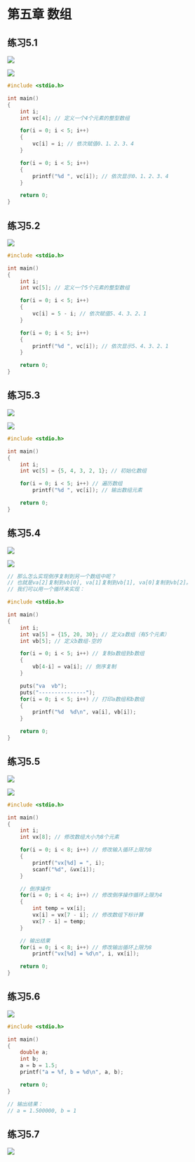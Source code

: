 # 第五章 数组

## 练习5.1

![](https://img.picgo.net/2024/05/27/-2024-05-27-123539c39c4fa3f9c53c13.png)

![](https://img.picgo.net/2024/05/27/-2024-05-27-123622bf77f4f954568ce2.png)

```c
#include <stdio.h>

int main()
{
    int i;
    int vc[4]; // 定义一个4个元素的整型数组

    for(i = 0; i < 5; i++)
    {
        vc[i] = i; // 依次赋值0、1、2、3、4
    }

    for(i = 0; i < 5; i++)
    {
        printf("%d ", vc[i]); // 依次显示0、1、2、3、4
    }

    return 0;
}
```

## 练习5.2

![](https://img.picgo.net/2024/05/27/-2024-05-27-12382580b1163de8efa440.png)

```c
#include <stdio.h>

int main()
{
    int i;
    int vc[5]; // 定义一个5个元素的整型数组

    for(i = 0; i < 5; i++)
    {
        vc[i] = 5 - i; // 依次赋值5、4、3、2、1
    }

    for(i = 0; i < 5; i++)
    {
        printf("%d ", vc[i]); // 依次显示5、4、3、2、1
    }

    return 0;
}
```

## 练习5.3

![](https://img.picgo.net/2024/05/27/-2024-05-27-123937d0a8c93b6d64350b.png)

![](https://img.picgo.net/2024/05/27/-2024-05-27-124059098167781b4732c2.png) 

```c
#include <stdio.h>

int main()
{
    int i;
    int vc[5] = {5, 4, 3, 2, 1}; // 初始化数组

    for(i = 0; i < 5; i++) // 遍历数组
        printf("%d ", vc[i]); // 输出数组元素

    return 0;
}
```

## 练习5.4

![](https://img.picgo.net/2024/05/27/-2024-05-27-12461939354fc7c19b12d8.png)

![](https://img.picgo.net/2024/05/27/-2024-05-27-124709c211c621fc5a1bde.png)

```c
// 那么怎么实现倒序复制到另一个数组中呢？
// 也就是va[2]复制到vb[0], va[1]复制到vb[1], va[0]复制到vb[2]。
// 我们可以用一个循环来实现：

#include <stdio.h>

int main()
{
    int i;
    int va[5] = {15, 20, 30}; // 定义a数组（有5个元素）
    int vb[5]; // 定义b数组-空的

    for(i = 0; i < 5; i++) // 复制a数组到b数组
    {
        vb[4-i] = va[i]; // 倒序复制
    }

    puts("va  vb");
    puts("---------------");
    for(i = 0; i < 5; i++) // 打印a数组和b数组
    {
        printf("%d  %d\n", va[i], vb[i]);
    }

    return 0;
}
```

## 练习5.5

![](https://img.picgo.net/2024/05/27/-2024-05-27-12424644c10506d5af58dc.png)

![](https://img.picgo.net/2024/05/27/-2024-05-27-12432686e1a0ec8ef69138.png)

```c
#include <stdio.h>

int main()
{
    int i;
    int vx[8]; // 修改数组大小为8个元素

    for(i = 0; i < 8; i++) // 修改输入循环上限为8
    {
        printf("vx[%d] = ", i);
        scanf("%d", &vx[i]);
    }

    // 倒序操作
    for(i = 0; i < 4; i++) // 修改倒序操作循环上限为4
    {
        int temp = vx[i];
        vx[i] = vx[7 - i]; // 修改数组下标计算
        vx[7 - i] = temp;
    }

    // 输出结果
    for(i = 0; i < 8; i++) // 修改输出循环上限为8
        printf("vx[%d] = %d\n", i, vx[i]);

    return 0;
}

```

## 练习5.6

![](https://img.picgo.net/2024/05/27/-2024-05-27-124418cdc61a2105469525.png)

```c
#include <stdio.h>

int main()
{
    double a;
    int b;
    a = b = 1.5;
    printf("a = %f, b = %d\n", a, b);

    return 0;
}

// 输出结果：
// a = 1.500000, b = 1

```

## 练习5.7

![](https://img.picgo.net/2024/05/27/-2024-05-27-1245076086daf2347942b8.png)

```c

```
